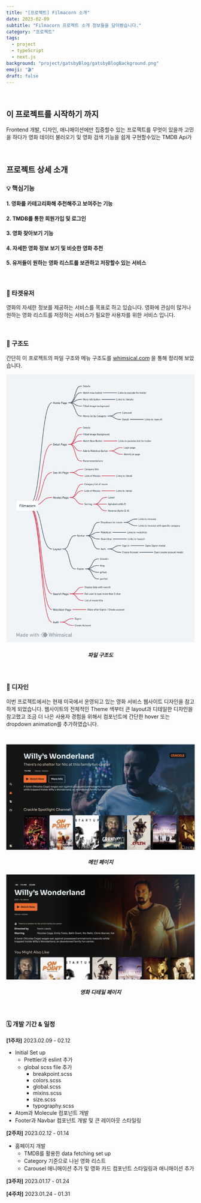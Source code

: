 ```yaml
---
title: "[프로젝트] Filmacorn 소개"
date: 2023-02-09
subtitle: "Filmacorn 프로젝트 소개 정보들을 담아봤습니다."
category: "프로젝트"
tags:
  - project
  - typeScript
  - next.js
background: "project/gatsbyBlog/gatsbyBlogBackground.png"
emoji: "🎬"
draft: false
---
```


</br>

## 이 프로젝트를 시작하기 까지

Frontend 개발, 디자인, 애니매이션에만 집중할수 있는 프로젝트를 무엇이 있을까 고민을 하다가 영화 데이터 불러오기 및 영화 검색 기능을 쉽게 구현할수있는 TMDB Api가

<br/>

## 프로젝트 상세 소개

### 💡 핵심기능

#### 1. 영화를 카테고리화해 추천해주고 보여주는 기능

#### 2. TMDB를 통한 회원가입 및 로그인

#### 3. 영화 찾아보기 기능

#### 4. 자세한 영화 정보 보기 및 비슷한 영화 추천

#### 5. 유저들이 원하는 영화 리스트를 보관하고 저장할수 있는 서비스

<br/>

### 🎯 타겟유저

영화의 자세한 정보를 제공하는 서비스를 목표로 하고 있습니다. 영화에 관심이 많거나 원하는 영화 리스트를 저장하는 서비스가 필요한 사용자를 위한 서비스 입니다.

<br/>

### 🧱 구조도

간단히 이 프로젝트의 파일 구조와 메뉴 구조도를 [whimsical.com](http://whimsical.com) 을 통해 정리해 보았습니다.

<div style="width:100%; margin:auto; text-align:center;">

![filmacorn파일구조도](../../assets/images/project/Filmacorn/filmacornFiles.png)

##### 파일 구조도

</div>

<br/>

### 🎨 디자인

이번 프로젝트에서는 현재 미국에서 운영되고 있는 영화 서비스 웹사이트 디자인을 참고하게 되었습니다. 웹사이트의 전체적인 Theme 색부터  큰 layout과 디테일한 디자인을 참고했고 조금 더 나은 사용자 경험을 위해서 컴포넌트에 간단한 hover 또는 dropdown animation를 추가하였습니다. 

<br/>

<div style="width:100%; margin:auto; text-align:center;">

![filmacornDesignI](../../assets/images/project/Filmacorn/filmacornDesignI.png)

##### 메인 페이지 

</div>

<div style="width:100%; margin:auto; text-align:center;">

![filmacornDesignII](../../assets/images/project/Filmacorn/filmacornDesignII.png)

##### 영화 디테일 페이지

</div>

<br/>

### 🗓️ 개발 기간 & 일정

<b>[1주차]</b> 2023.02.09 - 02.12

- Initial Set up
  - Prettier과 eslint 추가 
  - global scss file 추가 
    - breakpoint.scss
    - colors.scss
    - global.scss
    - mixins.scss
    - size.scss
    - typography.scss
- Atom과 Molecule 컴포넌트 개발
- Footer과 Navbar 컴포넌트 개발 및 큰 레이아웃 스타일링

<b>[2주차]</b> 2023.02.12 - 01.14
- 홈페이지 개발 
  - TMDB를 활용한 data fetching set up
  - Category 기준으로 나뉜 영화 리스트
  - Carousel 애니매이션 추가 및 영화 카드 컴포넌트 스타일링과 애니매이션 추가





<b>[3주차]</b> 2023.01.17 - 01.24


<b>[4주차]</b> 2023.01.24 - 01.31


<br/>